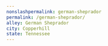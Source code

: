 ```yaml
---
﻿nonslashpermalink: german-sheprador
permalink: /german-sheprador/
alley: German Sheprador
city: Copperhill
state: Tennessee
---
```

